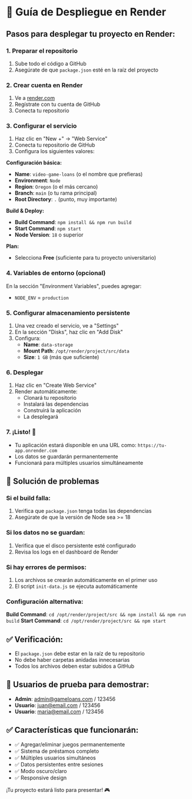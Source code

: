 # 🚀 Guía de Despliegue en Render

## Pasos para desplegar tu proyecto en Render:

### 1. Preparar el repositorio
1. Sube todo el código a GitHub
2. Asegúrate de que `package.json` esté en la raíz del proyecto

### 2. Crear cuenta en Render
1. Ve a [render.com](https://render.com)
2. Regístrate con tu cuenta de GitHub
3. Conecta tu repositorio

### 3. Configurar el servicio
1. Haz clic en "New +" → "Web Service"
2. Conecta tu repositorio de GitHub
3. Configura los siguientes valores:

**Configuración básica:**
- **Name**: `video-game-loans` (o el nombre que prefieras)
- **Environment**: `Node`
- **Region**: `Oregon` (o el más cercano)
- **Branch**: `main` (o tu rama principal)
- **Root Directory**: `.` (punto, muy importante)

**Build & Deploy:**
- **Build Command**: `npm install && npm run build`
- **Start Command**: `npm start`
- **Node Version**: `18` o superior

**Plan:**
- Selecciona **Free** (suficiente para tu proyecto universitario)

### 4. Variables de entorno (opcional)
En la sección "Environment Variables", puedes agregar:
- `NODE_ENV` = `production`

### 5. Configurar almacenamiento persistente
1. Una vez creado el servicio, ve a "Settings"
2. En la sección "Disks", haz clic en "Add Disk"
3. Configura:
   - **Name**: `data-storage`
   - **Mount Path**: `/opt/render/project/src/data`
   - **Size**: `1 GB` (más que suficiente)

### 6. Desplegar
1. Haz clic en "Create Web Service"
2. Render automáticamente:
   - Clonará tu repositorio
   - Instalará las dependencias
   - Construirá la aplicación
   - La desplegará

### 7. ¡Listo! 🎉
- Tu aplicación estará disponible en una URL como: `https://tu-app.onrender.com`
- Los datos se guardarán permanentemente
- Funcionará para múltiples usuarios simultáneamente

## 🔧 Solución de problemas

### Si el build falla:
1. Verifica que `package.json` tenga todas las dependencias
2. Asegúrate de que la versión de Node sea >= 18

### Si los datos no se guardan:
1. Verifica que el disco persistente esté configurado
2. Revisa los logs en el dashboard de Render

### Si hay errores de permisos:
1. Los archivos se crearán automáticamente en el primer uso
2. El script `init-data.js` se ejecuta automáticamente

### Configuración alternativa:
**Build Command**: `cd /opt/render/project/src && npm install && npm run build`
**Start Command**: `cd /opt/render/project/src && npm start`

## ✅ Verificación:
- El `package.json` debe estar en la raíz de tu repositorio
- No debe haber carpetas anidadas innecesarias
- Todos los archivos deben estar subidos a GitHub

## 📱 Usuarios de prueba para demostrar:
- **Admin**: admin@gameloans.com / 123456
- **Usuario**: juan@email.com / 123456
- **Usuario**: maria@email.com / 123456

## ✅ Características que funcionarán:
- ✅ Agregar/eliminar juegos permanentemente
- ✅ Sistema de préstamos completo
- ✅ Múltiples usuarios simultáneos
- ✅ Datos persistentes entre sesiones
- ✅ Modo oscuro/claro
- ✅ Responsive design

¡Tu proyecto estará listo para presentar! 🎮

